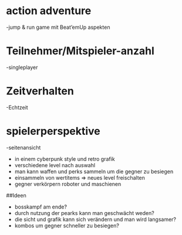 # action adventure
-jump & run game mit  Beat’emUp aspekten

# Teilnehmer/Mitspieler-anzahl
-singleplayer

# Zeitverhalten
-Echtzeit

# spielerperspektive
-seitenansicht

- in einem cyberpunk style und retro grafik
- verschiedene level nach auswahl
- man kann waffen und perks sammeln um die gegner zu besiegen
- einsammeln von wertitems => neues level freischalten
- gegner verkörpern roboter und maschienen

##Ideen

- bosskampf am ende?
- durch nutzung der pearks kann man geschwächt weden?
- die sicht und grafik kann sich verändern und man wird langsamer?
- kombos um gegner schneller zu besiegen?
